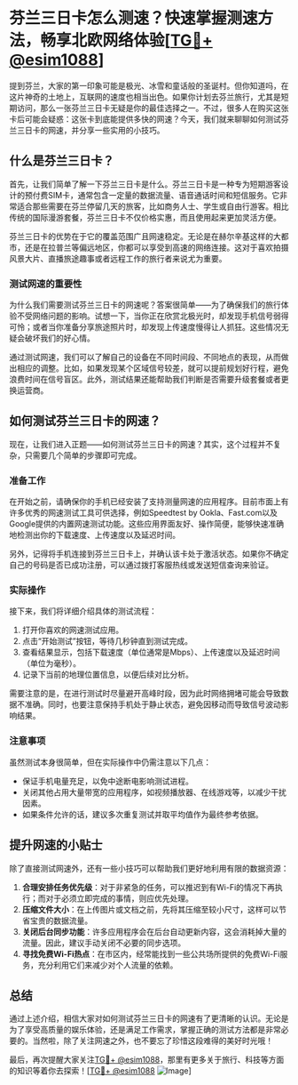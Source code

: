 # 芬兰三日卡怎么测速？快速掌握测速方法，畅享北欧网络体验[[TG💪+ @esim1088](https://t.me/s/esim1088)]

提到芬兰，大家的第一印象可能是极光、冰雪和童话般的圣诞村。但你知道吗，在这片神奇的土地上，互联网的速度也相当出色。如果你计划去芬兰旅行，尤其是短期访问，那么一张芬兰三日卡无疑是你的最佳选择之一。不过，很多人在购买这张卡后可能会疑惑：这张卡到底能提供多快的网速？今天，我们就来聊聊如何测试芬兰三日卡的网速，并分享一些实用的小技巧。

## 什么是芬兰三日卡？

首先，让我们简单了解一下芬兰三日卡是什么。芬兰三日卡是一种专为短期游客设计的预付费SIM卡，通常包含一定量的数据流量、语音通话时间和短信服务。它非常适合那些需要在芬兰停留几天的旅客，比如商务人士、学生或自由行游客。相比传统的国际漫游套餐，芬兰三日卡不仅价格实惠，而且使用起来更加灵活方便。

芬兰三日卡的优势在于它的覆盖范围广且网速稳定。无论是在赫尔辛基这样的大都市，还是在拉普兰等偏远地区，你都可以享受到高速的网络连接。这对于喜欢拍摄风景大片、直播旅途趣事或者远程工作的旅行者来说尤为重要。

### 测试网速的重要性

为什么我们需要测试芬兰三日卡的网速呢？答案很简单——为了确保我们的旅行体验不受网络问题的影响。试想一下，当你正在欣赏北极光时，却发现手机信号弱得可怜；或者当你准备分享旅途照片时，却发现上传速度慢得让人抓狂。这些情况无疑会破坏我们的好心情。

通过测试网速，我们可以了解自己的设备在不同时间段、不同地点的表现，从而做出相应的调整。比如，如果发现某个区域信号较差，就可以提前规划好行程，避免浪费时间在信号盲区。此外，测试结果还能帮助我们判断是否需要升级套餐或者更换运营商。

## 如何测试芬兰三日卡的网速？

现在，让我们进入正题——如何测试芬兰三日卡的网速？其实，这个过程并不复杂，只需要几个简单的步骤即可完成。

### 准备工作

在开始之前，请确保你的手机已经安装了支持测量网速的应用程序。目前市面上有许多优秀的网速测试工具可供选择，例如Speedtest by Ookla、Fast.com以及Google提供的内置网速测试功能。这些应用界面友好、操作简便，能够快速准确地检测出你的下载速度、上传速度以及延迟时间。

另外，记得将手机连接到芬兰三日卡上，并确认该卡处于激活状态。如果你不确定自己的号码是否已成功注册，可以通过拨打客服热线或发送短信查询来验证。

### 实际操作

接下来，我们将详细介绍具体的测试流程：

1. 打开你喜欢的网速测试应用。
2. 点击“开始测试”按钮，等待几秒钟直到测试完成。
3. 查看结果显示，包括下载速度（单位通常是Mbps）、上传速度以及延迟时间（单位为毫秒）。
4. 记录下当前的地理位置信息，以便后续对比分析。

需要注意的是，在进行测试时尽量避开高峰时段，因为此时网络拥堵可能会导致数据不准确。同时，也要注意保持手机处于静止状态，避免因移动而导致信号波动影响结果。

### 注意事项

虽然测试本身很简单，但在实际操作中仍需注意以下几点：

- 保证手机电量充足，以免中途断电影响测试进程。
- 关闭其他占用大量带宽的应用程序，如视频播放器、在线游戏等，以减少干扰因素。
- 如果条件允许的话，建议多次重复测试并取平均值作为最终参考依据。

## 提升网速的小贴士

除了直接测试网速外，还有一些小技巧可以帮助我们更好地利用有限的数据资源：

1. **合理安排任务优先级**：对于非紧急的任务，可以推迟到有Wi-Fi的情况下再执行；而对于必须立即完成的事情，则应优先处理。
2. **压缩文件大小**：在上传图片或文档之前，先将其压缩至较小尺寸，这样可以节省宝贵的数据流量。
3. **关闭后台同步功能**：许多应用程序会在后台自动更新内容，这会消耗掉大量的流量。因此，建议手动关闭不必要的同步选项。
4. **寻找免费Wi-Fi热点**：在市区内，经常能找到一些公共场所提供的免费Wi-Fi服务，充分利用它们来减少对个人流量的依赖。

## 总结

通过上述介绍，相信大家对如何测试芬兰三日卡的网速有了更清晰的认识。无论是为了享受高质量的娱乐体验，还是满足工作需求，掌握正确的测试方法都是非常必要的。当然啦，除了关注网速之外，也不要忘了珍惜这段难得的美好时光哦！

最后，再次提醒大家关注[TG💪+ @esim1088](https://t.me/s/esim1088)，那里有更多关于旅行、科技等方面的知识等着你去探索！[[TG💪+ @esim1088](https://t.me/s/esim1088) ![Image](https://i.postimg.cc/4NQfJmqS/Snipaste-2025-05-13-00-14-12.png)]